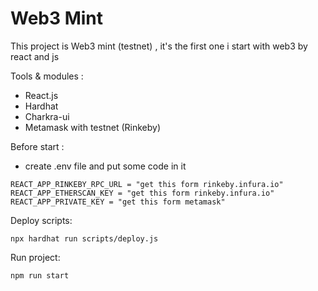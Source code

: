 # Web3 Mint

This project is Web3 mint (testnet) , it's the first one i start with web3 by react and js 

Tools & modules :
- React.js
- Hardhat
- Charkra-ui
- Metamask with testnet (Rinkeby)

Before start :
- create .env file and put some code in it
```shell
REACT_APP_RINKEBY_RPC_URL = "get this form rinkeby.infura.io"
REACT_APP_ETHERSCAN_KEY = "get this form rinkeby.infura.io"
REACT_APP_PRIVATE_KEY = "get this form metamask"
```
Deploy scripts:
```shell
npx hardhat run scripts/deploy.js
```
Run project:
```shell
npm run start
```
